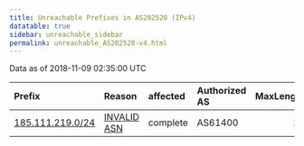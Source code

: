 ```yaml
---
title: Unreachable Prefixes in AS202520 (IPv4)
datatable: true
sidebar: unreachable_sidebar
permalink: unreachable_AS202520-v4.html
---
```


Data as of 2018-11-09 02:35:00 UTC


<div class="datatable-begin"></div>

| Prefix                                                     | Reason                                                                                                   | affected   | Authorized AS   |   MaxLength | Anchor                                         |   unreachable /24s |
|:-----------------------------------------------------------|:---------------------------------------------------------------------------------------------------------|:-----------|:----------------|------------:|:-----------------------------------------------|-------------------:|
| [185.111.219.0/24](https://stat.ripe.net/185.111.219.0/24) | [INVALID ASN](https://rpki-validator.ripe.net/announcement-preview?asn=AS202520&prefix=185.111.219.0/24) | complete   | AS61400         |          24 | [RIPE](unreachable_RIPE_NCC_RPKI_Root-v4.html) |                  1 |

<div class="datatable-end"></div>